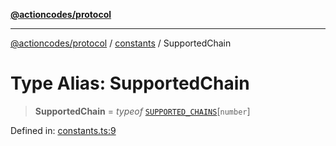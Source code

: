 [**@actioncodes/protocol**](../../README.md)

***

[@actioncodes/protocol](../../modules.md) / [constants](../README.md) / SupportedChain

# Type Alias: SupportedChain

> **SupportedChain** = *typeof* [`SUPPORTED_CHAINS`](../variables/SUPPORTED_CHAINS.md)\[`number`\]

Defined in: [constants.ts:9](https://github.com/otaprotocol/actioncodes/blob/007a9e0d8a0303f8bd7d2ee1ee5ee3e0ff8d987c/src/constants.ts#L9)
